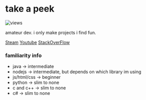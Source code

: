# take a peek
![views](https://komarev.com/ghpvc/?username=nickelulz&color=brightgreen)

amateur dev. i only make projects i find fun.

[Steam](https://steamcommunity.com/id/nickelulz)
[Youtube](https://www.youtube.com/channel/UCztEQkBZUKZr7d4QEeKzwoA)
[StackOverFlow](https://stackoverflow.com/users/14091128/nickel)

### familiarity info

* java -> intermediate
* nodejs -> intermediate, but depends on which library im using
* js/html/css -> beginner
* python -> slim to none
* c and c++ -> slim to none
* c# -> slim to none
